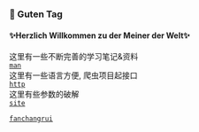 ### 👋 Guten Tag 
#### ✨Herzlich Willkommen zu der Meiner der Welt✨
<!--
**KA-standardization/KA-standardization** is a ✨ _special_ ✨ repository because its `README.md` (this file) appears on your GitHub profile.

Here are some ideas to get you started:

- 🔭 I’m currently working on ...
- 🌱 I’m currently learning ...
- 👯 I’m looking to collaborate on ...
- 🤔 I’m looking for help with ...
- 💬 Ask me about ...
- 📫 How to reach me: ...
- 😄 Pronouns: ...
- ⚡ Fun fact: ...
-->
这里有一些不断完善的学习笔记&资料
</br>
<code><a href="https://github.com/KA-standardization/spider-man">man</a></code>
</br>
这里有一些语言方便, 爬虫项目起接口
</br>
<code><a href="https://github.com/KA-standardization/spider-http">http</a></code>
</br>
这里有些参数的破解
</br>
<code><a href="https://github.com/KA-standardization/spider-site">site</a></code>
</br>
<!--
### 感谢先行者的付出
<code><a href="https://github.com/chromium/chromium">chromium</a></code>
</br>
<code><a href="https://source.android.com/">Android</a></code>
</br>
<code><a href="https://github.com/hanbinglengyue/FART">hanbinglengyue</a></code>
</br>
<code><a href="https://github.com/romainthomas/r2pay">romainthomas</a></code>
</br>
<code><a href="https://github.com/QBDI/QBDI">QBDI</a></code>
</br>
<code><a href="https://github.com/dqzg12300/dexfixer">dqzg12300</a></code>
</br>
<code><a href="https://github.com/cilame/v_jstools">cilame</a></code>
</br>
<code><a href="https://github.com/inorganik/debugout.js">inorganik</a></code>
</br>
<code><a href="https://github.com/patriksimek/vm2">patriksimek</a></code>
</br>
<code><a href="https://github.com/JSREI/ast-hook-for-js-RE">JSREI</a></code>
</br>
<code><a href="https://github.com/hluwa/Wallbreaker">hluwa</a></code>
</br>
<code><a href="https://github.com/openssl/openssl">openssl</a></code>
</br>
<code><a href="https://github.com/frida/frida">frida</a></code>
</br>
<code><a href="https://github.com/hugsy/gef">hugsy</a></code>
</br>
<code><a href="https://github.com/Pr0214/findhash">Pr0214</a></code>
</br>
<code><a href="https://github.com/L4ys/IDASignsrch">L4ys</a></code>
</br>
<code><a href="https://github.com/cheeriojs/cheerio">cheeriojs</a></code>
</br>
<code><a href="https://github.com/CrackerCat/FartExt">CrackerCat</a></code>
</br>
<code><a href="https://github.com/lasting-yang/frida_hook_libart">lasting-yang</a></code>
</br>
<code><a href="https://github.com/python/cpython">python</a></code>
</br>
<code><a href="https://github.com/fingerprintjs/fingerprintjs">fingerprintjs</a></code>
</br>
-->
<code><a href="https://github.com/fanchangrui/catvm">fanchangrui</a></code>
</br>
